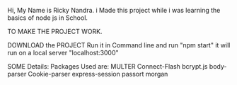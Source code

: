 Hi, 
My Name is Ricky Nandra. 
i Made this project while i was learning the basics of node js in School.

TO MAKE THE PROJECT WORK.

DOWNLOAD the PROJECT 
Run it in Command line 
and run "npm start"
it will run on a local server "localhost:3000"


SOME Details:
Packages Used are:
MULTER
Connect-Flash
bcrypt.js
body-parser
Cookie-parser
express-session
passort
morgan
